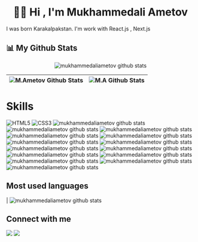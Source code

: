 <h1 align="center"><b>👋🏻 Hi , I'm Mukhammedali Ametov </b></h1

  <h3 align="center">
      I was born Karakalpakstan. I'm work with React.js , Next.js
  </h3>
  
  ## 📊 My Github Stats
  <p align="center">
      <img alt="mukhammedaliametov github stats" src="https://github-profile-summary-cards.vercel.app/api/cards/profile-details?username=mukhammedaliametov&theme=github_dark" />
  </p>
  
  | <img alt="M.Ametov Github Stats" src="https://github-readme-stats.vercel.app/api?username=mukhammedaliametov&show_icons=true&count_private=true&theme=github_dark" /> | <img title="🔥 Get streak stats for your profile at git.io/streak-stats" alt="M.A Github Stats" src="https://github-readme-streak-stats.herokuapp.com/?user=mukhammedaliametov&theme=github_dark"/> |
  | ------------- | ------------- |

  # Skills
![HTML5](https://img.shields.io/badge/HTML5%20-%23E34F26.svg?style=for-the-badge&logo=html5&logoColor=white)
   ![CSS3](https://img.shields.io/badge/CSS%20-%231572B6.svg?style=for-the-badge&logo=css3&logoColor=white)
    <img alt="mukhammedaliametov github stats" src="https://img.shields.io/badge/Sass-CC6699?style=for-the-badge&logo=sass&logoColor=white" />
    <img alt="mukhammedaliametov github stats" src="https://img.shields.io/badge/Bootstrap-563D7C?style=for-the-badge&logo=bootstrap&logoColor=white" />
    <img alt="mukhammedaliametov github stats" src="https://img.shields.io/badge/Tailwind_CSS-38B2AC?style=for-the-badge&logo=tailwind-css&logoColor=white" />
    <img alt="mukhammedaliametov github stats" src="https://img.shields.io/badge/JavaScript-F7DF1E?style=for-the-badge&logo=JavaScript&logoColor=white" />
    <img alt="mukhammedaliametov github stats" src="https://img.shields.io/badge/jQuery-0769AD?style=for-the-badge&logo=jquery&logoColor=white" />
    <img alt="mukhammedaliametov github stats" src="https://img.shields.io/badge/React-20232A?style=for-the-badge&logo=react&logoColor=61DAFB" />
    <img alt="mukhammedaliametov github stats" src="https://img.shields.io/badge/React_Router-CA4245?style=for-the-badge&logo=react-router&logoColor=white" />
    <img alt="mukhammedaliametov github stats" src="https://img.shields.io/badge/Next.js-000?logo=nextdotjs&logoColor=fff&style=for-the-badge" />
    <img alt="mukhammedaliametov github stats" src="https://img.shields.io/badge/npm-CB3837?style=for-the-badge&logo=npm&logoColor=white" />
    <img alt="mukhammedaliametov github stats" src="https://img.shields.io/badge/Stripe-626CD9?style=for-the-badge&logo=Stripe&logoColor=white" />
    <img alt="mukhammedaliametov github stats" src="https://img.shields.io/badge/Netlify-00C7B7?style=for-the-badge&logo=netlify&logoColor=white" />
    <img alt="mukhammedaliametov github stats" src="https://img.shields.io/badge/Vercel-000000?style=for-the-badge&logo=vercel&logoColor=white" />
    <img alt="mukhammedaliametov github stats" src="https://img.shields.io/badge/GitHub-100000?style=for-the-badge&logo=github&logoColor=white" />
    <img alt="mukhammedaliametov github stats" src="https://img.shields.io/badge/git-%23F05033.svg?style=for-the-badge&logo=git&logoColor=white" />
  
  ## Most used languages
  | <img alt="mukhammedaliametov github stats" src="https://github-readme-stats.vercel.app/api/top-langs?username=mukhammedaliametov&show_icons=true&locale=en&layout=compact&theme=github_dark" />
  
  ## Connect with me
  <p align="left">
      <a href = "https://t.me/Ametov_blog"><img src="https://img.icons8.com/fluency/48/000000/telegram-app.png"/></a>
      <a href = "https://instagram.com/ametov.me/"><img src="https://img.icons8.com/fluent/48/000000/instagram-new.png"/></a>
  </p>
  
